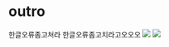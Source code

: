 # outro
한글오류좀고쳐라
한글오류좀고치라고오오오
![](http://upload.inven.co.kr/upload/2014/12/20/bbs/i0936939287.jpg)
[![](http://upload.inven.co.kr/upload/2014/12/20/bbs/i0936939287.jpg)](https://www.youtube.com/watch?v=bRZGOey_fxI)
